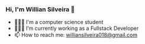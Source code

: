 ### Hi, I'm Willian Silveira 👋

- 👨🏽‍🎓 I'm a computer science student
- 🧑🏽‍💻 I’m currently working as a Fullstack Developer
- 📫 How to reach me: williansilveira018@gmail.com
 
###

